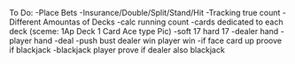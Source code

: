 To Do:
-Place Bets
-Insurance/Double/Split/Stand/Hit
-Tracking true count
-Different Amountas of Decks
-calc running count
-cards dedicated to each deck (sceme: 1Ap Deck 1 Card Ace type Pic)
-soft 17 hard 17
-dealer hand
-player hand
-deal
-push bust dealer win player win
-if face card up proove if blackjack
-blackjack player prove if dealer also blackjack
